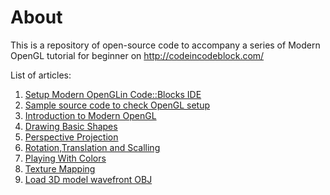 # About

This is a repository of open-source code to accompany a series of Modern OpenGL tutorial for beginner on
http://codeincodeblock.com/

List of articles:

 1. [Setup Modern OpenGLin Code::Blocks IDE](http://www.codeincodeblock.com/2013/05/setup-modern-opengl-3-and-4-with-glfw.html)
 2. [Sample source code to check OpenGL setup](http://www.codeincodeblock.com/2013/05/beginner-learning-materials-for-modern.html)
 3. [Introduction to Modern OpenGL](http://www.codeincodeblock.com/2013/05/introduction-to-modern-opengl-3x-with.html)
 4. [Drawing Basic Shapes](http://www.codeincodeblock.com/2013/05/modern-opengl-3x-drawing-basic.html)
 5. [Perspective Projection](http://www.codeincodeblock.com/2013/05/modern-opengl-3x-perspective-projection.html)
 6. [Rotation,Translation and Scalling](http://www.codeincodeblock.com/2013/05/modern-opengl-3x-rotation-scalling-and.html)
 7. [Playing With Colors](http://www.codeincodeblock.com/2013/06/modern-opengl-3x-playing-with-color.html)
 8. [Texture Mapping](http://www.codeincodeblock.com/2013/06/modern-opengl-3x-texture-mapping.html)
 9. [Load 3D model wavefront OBJ](http://www.codeincodeblock.com/2013/07/modern-opengl3d-model-obj-loaderparser.html)

